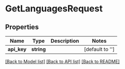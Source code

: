 # GetLanguagesRequest

## Properties
Name | Type | Description | Notes
------------ | ------------- | ------------- | -------------
**api_key** | **string** |  | [default to '']

[[Back to Model list]](../README.md#documentation-for-models) [[Back to API list]](../README.md#documentation-for-api-endpoints) [[Back to README]](../README.md)


